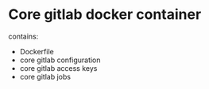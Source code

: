 # Core gitlab docker container

contains:

- Dockerfile
- core gitlab configuration
- core gitlab access keys
- core gitlab jobs